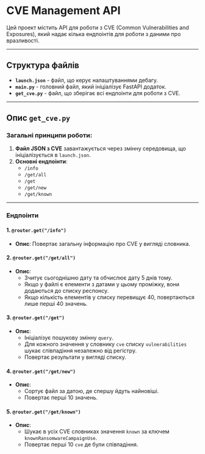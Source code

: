 # CVE Management API

Цей проект містить API для роботи з CVE (Common Vulnerabilities and Exposures), який надає кілька ендпоінтів для роботи з даними про вразливості.

---

## **Структура файлів**

- **`launch.json`** - файл, що керує налаштуваннями дебагу.
- **`main.py`** - головний файл, який ініціалізує FastAPI додаток.
- **`get_cve.py`** - файл, що зберігає всі ендпоінти для роботи з CVE.

---

## **Опис `get_cve.py`**

### Загальні принципи роботи:
1. **Файл JSON з CVE** завантажується через змінну середовища, що ініціалізується в `launch.json`.
2. **Основні ендпоінти**:
   - `/info`
   - `/get/all`
   - `/get`
   - `/get/new`
   - `/get/known`

---

### **Ендпоінти**

#### **1. `@router.get("/info")`**
- **Опис**: Повертає загальну інформацію про CVE у вигляді словника.

#### **2. `@router.get("/get/all")`**
- **Опис**:
  - Зчитує сьогоднішню дату та обчислює дату 5 днів тому.
  - Якщо у файлі є елементи з датами у цьому проміжку, вони додаються до списку респонсу.
  - Якщо кількість елементів у списку перевищує 40, повертаються лише перші 40 значень.


#### **3. `@router.get("/get")`**
- **Опис**:
  - Ініціалізує пошукову змінну `query`.
  - Для кожного значення у словнику `cve` списку `vulnerabilities` шукає співпадіння незалежно від регістру.
  - Повертає результати у вигляді списку.


#### **4. `@router.get("/get/new")`**
- **Опис**:
  - Сортує файл за датою, де спершу йдуть найновіші.
  - Повертає перші 10 значень.


#### **5. `@router.get("/get/known")`**
- **Опис**:
  - Шукає в усіх CVE словниках значення `known` за ключем `knownRansomwareCampaignUse`.
  - Повертає перші 10 `cve` де були співпадіння.

